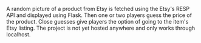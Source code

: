 A random picture of a product from Etsy is fetched using the Etsy's RESP API and displayed using Flask. Then one or two players guess the price of the product. Close guesses give players the option of going to the item's Etsy listing. The project is not yet hosted anywhere and only works through localhost.
